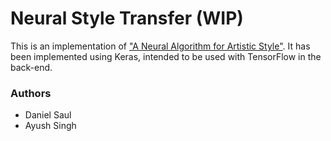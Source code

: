 # Neural Style Transfer (WIP)

This is an implementation of ["A Neural Algorithm for Artistic Style"](https://arxiv.org/abs/1508.06576). It has been implemented using Keras, intended to be used with TensorFlow in the back-end.

### Authors
* Daniel Saul
* Ayush Singh

